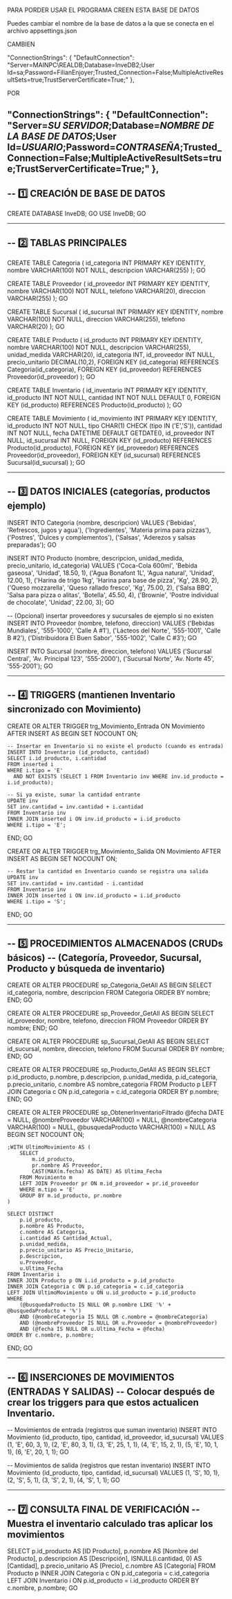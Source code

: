 PARA PORDER USAR EL PROGRAMA CREEN ESTA BASE DE DATOS 


Puedes cambiar el nombre de la base de datos a la que se conecta en el archivo appsettings.json

CAMBIEN

"ConnectionStrings": {
  "DefaultConnection": "Server=MAINPC\\REALDB;Database=InveDB2;User Id=sa;Password=FilianEnjoyer;Trusted_Connection=False;MultipleActiveResultSets=true;TrustServerCertificate=True;"
},

POR    

"ConnectionStrings": {
  "DefaultConnection": "Server=*SU SERVIDOR*;Database=*NOMBRE DE LA BASE DE DATOS*;User Id=*USUARIO*;Password=*CONTRASEÑA*;Trusted_Connection=False;MultipleActiveResultSets=true;TrustServerCertificate=True;"
},
------------------------------------------------------------
-- 1️⃣ CREACIÓN DE BASE DE DATOS
------------------------------------------------------------
CREATE DATABASE InveDB;
GO
USE InveDB;
GO

------------------------------------------------------------
-- 2️⃣ TABLAS PRINCIPALES
------------------------------------------------------------
CREATE TABLE Categoria (
    id_categoria INT PRIMARY KEY IDENTITY,
    nombre VARCHAR(100) NOT NULL,
    descripcion VARCHAR(255)
);
GO

CREATE TABLE Proveedor (
    id_proveedor INT PRIMARY KEY IDENTITY,
    nombre VARCHAR(100) NOT NULL,
    telefono VARCHAR(20),
    direccion VARCHAR(255)
);
GO

CREATE TABLE Sucursal (
    id_sucursal INT PRIMARY KEY IDENTITY,
    nombre VARCHAR(100) NOT NULL,
    direccion VARCHAR(255),
    telefono VARCHAR(20)
);
GO

CREATE TABLE Producto (
    id_producto INT PRIMARY KEY IDENTITY,
    nombre VARCHAR(100) NOT NULL,
    descripcion VARCHAR(255),
    unidad_medida VARCHAR(20),
    id_categoria INT,
    id_proveedor INT NULL,
    precio_unitario DECIMAL(10,2),
    FOREIGN KEY (id_categoria) REFERENCES Categoria(id_categoria),
    FOREIGN KEY (id_proveedor) REFERENCES Proveedor(id_proveedor)
);
GO

CREATE TABLE Inventario (
    id_inventario INT PRIMARY KEY IDENTITY,
    id_producto INT NOT NULL,
    cantidad INT NOT NULL DEFAULT 0,
    FOREIGN KEY (id_producto) REFERENCES Producto(id_producto)
);
GO

CREATE TABLE Movimiento (
    id_movimiento INT PRIMARY KEY IDENTITY,
    id_producto INT NOT NULL,
    tipo CHAR(1) CHECK (tipo IN ('E','S')),
    cantidad INT NOT NULL,
    fecha DATETIME DEFAULT GETDATE(),
    id_proveedor INT NULL,
    id_sucursal INT NULL,
    FOREIGN KEY (id_producto) REFERENCES Producto(id_producto),
    FOREIGN KEY (id_proveedor) REFERENCES Proveedor(id_proveedor),
    FOREIGN KEY (id_sucursal) REFERENCES Sucursal(id_sucursal)
);
GO

------------------------------------------------------------
-- 3️⃣ DATOS INICIALES (categorías, productos ejemplo)
------------------------------------------------------------
INSERT INTO Categoria (nombre, descripcion) VALUES
('Bebidas', 'Refrescos, jugos y agua'),
('Ingredientes', 'Materia prima para pizzas'),
('Postres', 'Dulces y complementos'),
('Salsas', 'Aderezos y salsas preparadas');
GO

INSERT INTO Producto (nombre, descripcion, unidad_medida, precio_unitario, id_categoria)
VALUES
('Coca-Cola 600ml', 'Bebida gaseosa', 'Unidad', 18.50, 1),
('Agua Bonafont 1L', 'Agua natural', 'Unidad', 12.00, 1),
('Harina de trigo 1kg', 'Harina para base de pizza', 'Kg', 28.90, 2),
('Queso mozzarella', 'Queso rallado fresco', 'Kg', 75.00, 2),
('Salsa BBQ', 'Salsa para pizza o alitas', 'Botella', 45.50, 4),
('Brownie', 'Postre individual de chocolate', 'Unidad', 22.00, 3);
GO

-- (Opcional) insertar proveedores y sucursales de ejemplo si no existen
INSERT INTO Proveedor (nombre, telefono, direccion) VALUES
('Bebidas Mundiales', '555-1000', 'Calle A #1'),
('Lácteos del Norte', '555-1001', 'Calle B #2'),
('Distribuidora El Buen Sabor', '555-1002', 'Calle C #3');
GO

INSERT INTO Sucursal (nombre, direccion, telefono) VALUES
('Sucursal Central', 'Av. Principal 123', '555-2000'),
('Sucursal Norte', 'Av. Norte 45', '555-2001');
GO

------------------------------------------------------------
-- 4️⃣ TRIGGERS (mantienen Inventario sincronizado con Movimiento)
------------------------------------------------------------
CREATE OR ALTER TRIGGER trg_Movimiento_Entrada
ON Movimiento
AFTER INSERT
AS
BEGIN
    SET NOCOUNT ON;

    -- Insertar en Inventario si no existe el producto (cuando es entrada)
    INSERT INTO Inventario (id_producto, cantidad)
    SELECT i.id_producto, i.cantidad
    FROM inserted i
    WHERE i.tipo = 'E'
      AND NOT EXISTS (SELECT 1 FROM Inventario inv WHERE inv.id_producto = i.id_producto);

    -- Si ya existe, sumar la cantidad entrante
    UPDATE inv
    SET inv.cantidad = inv.cantidad + i.cantidad
    FROM Inventario inv
    INNER JOIN inserted i ON inv.id_producto = i.id_producto
    WHERE i.tipo = 'E';
END;
GO

CREATE OR ALTER TRIGGER trg_Movimiento_Salida
ON Movimiento
AFTER INSERT
AS
BEGIN
    SET NOCOUNT ON;

    -- Restar la cantidad en Inventario cuando se registra una salida
    UPDATE inv
    SET inv.cantidad = inv.cantidad - i.cantidad
    FROM Inventario inv
    INNER JOIN inserted i ON inv.id_producto = i.id_producto
    WHERE i.tipo = 'S';
END;
GO

------------------------------------------------------------
-- 5️⃣ PROCEDIMIENTOS ALMACENADOS (CRUDs básicos)
-- (Categoría, Proveedor, Sucursal, Producto y búsqueda de inventario)
------------------------------------------------------------
CREATE OR ALTER PROCEDURE sp_Categoria_GetAll AS
BEGIN
    SELECT id_categoria, nombre, descripcion FROM Categoria ORDER BY nombre;
END;
GO

CREATE OR ALTER PROCEDURE sp_Proveedor_GetAll AS
BEGIN
    SELECT id_proveedor, nombre, telefono, direccion FROM Proveedor ORDER BY nombre;
END;
GO

CREATE OR ALTER PROCEDURE sp_Sucursal_GetAll AS
BEGIN
    SELECT id_sucursal, nombre, direccion, telefono FROM Sucursal ORDER BY nombre;
END;
GO

CREATE OR ALTER PROCEDURE sp_Producto_GetAll AS
BEGIN
    SELECT p.id_producto, p.nombre, p.descripcion, p.unidad_medida,
           p.id_categoria, p.precio_unitario, c.nombre AS nombre_categoria
    FROM Producto p
    LEFT JOIN Categoria c ON p.id_categoria = c.id_categoria
    ORDER BY p.nombre;
END;
GO

CREATE OR ALTER PROCEDURE sp_ObtenerInventarioFiltrado
    @fecha DATE = NULL,
    @nombreProveedor VARCHAR(100) = NULL,
    @nombreCategoria VARCHAR(100) = NULL,
    @busquedaProducto VARCHAR(100) = NULL
AS
BEGIN
    SET NOCOUNT ON;

    ;WITH UltimoMovimiento AS (
        SELECT 
            m.id_producto,
            pr.nombre AS Proveedor,
            CAST(MAX(m.fecha) AS DATE) AS Ultima_Fecha
        FROM Movimiento m
        LEFT JOIN Proveedor pr ON m.id_proveedor = pr.id_proveedor
        WHERE m.tipo = 'E'
        GROUP BY m.id_producto, pr.nombre
    )

    SELECT DISTINCT
        p.id_producto,
        p.nombre AS Producto,
        c.nombre AS Categoria,
        i.cantidad AS Cantidad_Actual,
        p.unidad_medida,
        p.precio_unitario AS Precio_Unitario,
        p.descripcion,
        u.Proveedor,
        u.Ultima_Fecha
    FROM Inventario i
    INNER JOIN Producto p ON i.id_producto = p.id_producto
    INNER JOIN Categoria c ON p.id_categoria = c.id_categoria
    LEFT JOIN UltimoMovimiento u ON u.id_producto = p.id_producto
    WHERE 
        (@busquedaProducto IS NULL OR p.nombre LIKE '%' + @busquedaProducto + '%')
        AND (@nombreCategoria IS NULL OR c.nombre = @nombreCategoria)
        AND (@nombreProveedor IS NULL OR u.Proveedor = @nombreProveedor)
        AND (@fecha IS NULL OR u.Ultima_Fecha = @fecha)
    ORDER BY c.nombre, p.nombre;
END;
GO

------------------------------------------------------------
-- 6️⃣ INSERCIONES DE MOVIMIENTOS (ENTRADAS Y SALIDAS)
-- Colocar después de crear los triggers para que estos actualicen Inventario.
------------------------------------------------------------
-- Movimientos de entrada (registros que suman inventario)
INSERT INTO Movimiento (id_producto, tipo, cantidad, id_proveedor, id_sucursal)
VALUES
(1, 'E', 60, 3, 1),
(2, 'E', 80, 3, 1),
(3, 'E', 25, 1, 1),
(4, 'E', 15, 2, 1),
(5, 'E', 10, 1, 1),
(6, 'E', 20, 1, 1);
GO

-- Movimientos de salida (registros que restan inventario)
INSERT INTO Movimiento (id_producto, tipo, cantidad, id_sucursal)
VALUES
(1, 'S', 10, 1),
(2, 'S', 5, 1),
(3, 'S', 2, 1),
(4, 'S', 1, 1);
GO

------------------------------------------------------------
-- 7️⃣ CONSULTA FINAL DE VERIFICACIÓN
-- Muestra el inventario calculado tras aplicar los movimientos
------------------------------------------------------------
SELECT 
    p.id_producto AS [ID Producto],
    p.nombre AS [Nombre del Producto],
    p.descripcion AS [Descripción],
    ISNULL(i.cantidad, 0) AS [Cantidad],
    p.precio_unitario AS [Precio],
    c.nombre AS [Categoría]
FROM Producto p
INNER JOIN Categoria c ON p.id_categoria = c.id_categoria
LEFT JOIN Inventario i ON p.id_producto = i.id_producto
ORDER BY c.nombre, p.nombre;
GO
